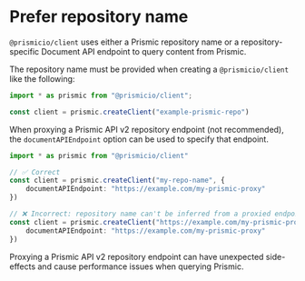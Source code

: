# Prefer repository name

`@prismicio/client` uses either a Prismic repository name or a repository-specific Document API endpoint to query content from Prismic.

The repository name must be provided when creating a `@prismicio/client` like the following:

```typescript
import * as prismic from "@prismicio/client";

const client = prismic.createClient("example-prismic-repo")
```

When proxying a Prismic API v2 repository endpoint (not recommended), the `documentAPIEndpoint` option can be used to specify that endpoint.

```typescript
import * as prismic from "@prismicio/client"

// ✅ Correct
const client = prismic.createClient("my-repo-name", {
	documentAPIEndpoint: "https://example.com/my-prismic-proxy"
})

// ❌ Incorrect: repository name can't be inferred from a proxied endpoint
const client = prismic.createClient("https://example.com/my-prismic-proxy", {
	documentAPIEndpoint: "https://example.com/my-prismic-proxy"
})
```

Proxying a Prismic API v2 repository endpoint can have unexpected side-effects and cause performance issues when querying Prismic.
